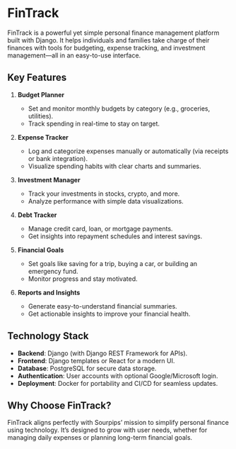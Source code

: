# FinTrack  

FinTrack is a powerful yet simple personal finance management platform built with Django. It helps individuals and families take charge of their finances with tools for budgeting, expense tracking, and investment management—all in an easy-to-use interface.  

## Key Features  
1. **Budget Planner**  
   - Set and monitor monthly budgets by category (e.g., groceries, utilities).  
   - Track spending in real-time to stay on target.  

2. **Expense Tracker**  
   - Log and categorize expenses manually or automatically (via receipts or bank integration).  
   - Visualize spending habits with clear charts and summaries.  

3. **Investment Manager**  
   - Track your investments in stocks, crypto, and more.  
   - Analyze performance with simple data visualizations.  

4. **Debt Tracker**  
   - Manage credit card, loan, or mortgage payments.  
   - Get insights into repayment schedules and interest savings.  

5. **Financial Goals**  
   - Set goals like saving for a trip, buying a car, or building an emergency fund.  
   - Monitor progress and stay motivated.  

6. **Reports and Insights**  
   - Generate easy-to-understand financial summaries.  
   - Get actionable insights to improve your financial health.  

## Technology Stack  
- **Backend**: Django (with Django REST Framework for APIs).  
- **Frontend**: Django templates or React for a modern UI.  
- **Database**: PostgreSQL for secure data storage.  
- **Authentication**: User accounts with optional Google/Microsoft login.  
- **Deployment**: Docker for portability and CI/CD for seamless updates.  

## Why Choose FinTrack?  
FinTrack aligns perfectly with Sourpips’ mission to simplify personal finance using technology. It’s designed to grow with user needs, whether for managing daily expenses or planning long-term financial goals.  
